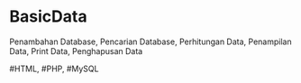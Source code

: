 # BasicData
Penambahan Database, Pencarian Database, Perhitungan Data, Penampilan Data, Print Data, Penghapusan Data

#HTML, #PHP, #MySQL
